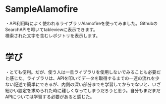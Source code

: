 # SampleAlamofire
・API利用時によく使われるライブラリAlamofireを使ってみました。GithubのSearchAPIを叩いてtableviewに表示できます。  
検索された文字を含むレポジトリを表示します。

# 学び
・とても便利。だが、使う人は一旦ライブラリを使用しないでみることも必要だと感じた。ライブラリは、APIを叩いてデータを取得するまでの一連の流れを少ない記述で簡単にできるが、内側の深い部分までを学習してからでないと、いざ細かい設定を求められた時に難しくなってしまうだろうと思う。自分もまだまだAPIについては学習する必要があると感じた。
